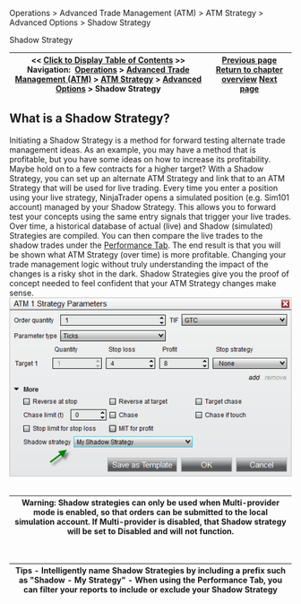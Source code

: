 ﻿
Operations \> Advanced Trade Management (ATM) \> ATM Strategy \> Advanced Options \> Shadow Strategy

Shadow Strategy

| \<\< [Click to Display Table of Contents](shadow_strategy.md) \>\> **Navigation:**     [Operations](operations-1.md) \> [Advanced Trade Management (ATM)](advanced_trade_management_atm-1.md) \> [ATM Strategy](atm_strategy-1.md) \> [Advanced Options](advanced_options-1.md) \> Shadow Strategy | [Previous page](auto_reverse-1.md) [Return to chapter overview](advanced_options-1.md) [Next page](faq-1.md) |
| --- | --- |
## What is a Shadow Strategy?
Initiating a Shadow Strategy is a method for forward testing alternate trade management ideas. As an example, you may have a method that is profitable, but you have some ideas on how to increase its profitability. Maybe hold on to a few contracts for a higher target? With a Shadow Strategy, you can set up an alternate ATM Strategy and link that to an ATM Strategy that will be used for live trading. Every time you enter a position using your live strategy, NinjaTrader opens a simulated position (e.g. Sim101 account) managed by your Shadow Strategy. This allows you to forward test your concepts using the same entry signals that trigger your live trades. Over time, a historical database of actual (live) and Shadow (simulated) Strategies are compiled. You can then compare the live trades to the shadow trades under the [Performance Tab](trade_performance-1.md). The end result is that you will be shown what ATM Strategy (over time) is more profitable. Changing your trade management logic without truly understanding the impact of the changes is a risky shot in the dark. Shadow Strategies give you the proof of concept needed to feel confident that your ATM Strategy changes make sense.
 
![ATM_1](atm_1.png)
 

| Warning: Shadow strategies can only be used when Multi\-provider mode is enabled, so that orders can be submitted to the local simulation account. If Multi\-provider is disabled, that Shadow strategy will be set to Disabled and will not function. |
| --- |
 

| Tips - Intelligently name Shadow Strategies by including a prefix such as "Shadow \- My Strategy" - When using the Performance Tab, you can filter your reports to include or exclude your Shadow Strategy |
| --- |
